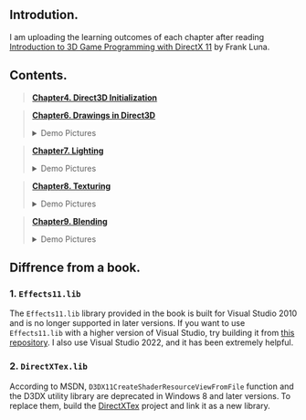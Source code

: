 ## Introdution.

I am uploading the learning outcomes of each chapter after reading [Introduction to 3D Game Programming with DirectX 11](https://www.amazon.com/Introduction-3D-Game-Programming-DirectX/dp/1936420228/ref=sr_1_1?crid=2E7VDHM5C93ER&dib=eyJ2IjoiMSJ9.leq7RVp17J6jH-z3sfhGUdxRFY2Pa7B758d88zZfLei_h6JtBjy7uHBl3xX3CWmzEaehthJFnHvwWS_W1U3PFfj4FRYEQvjYkBiz7kY5X7qTq3pgyTI9bI6EU_l0Mo4spOfQdiOqnOq1y9pcCC9xA2nk49oQ9nUiyMI__O2LggQYtkZOB3MlctS8ff-fJLdn_RkXMZ_2P0y7NFEkSIKm0NuH48JV65ArkzMXDzFhf_Q.-NocVSzeMQY4mb_ztCz-fKJ3VwSWNYXTXAlClNME4RA&dib_tag=se&keywords=directx+11&qid=1719977569&sprefix=%2Caps%2C237&sr=8-1) by Frank Luna.

## Contents.

> __[Chapter4. Direct3D Initialization](chapter4/)__

> __[Chapter6. Drawings in Direct3D](chapter6/)__<details><summary>Demo Pictures</summary>
![chapter6-box.png](resources/chapter6/box.PNG)
![chapter6-hills.png](resources/chapter6/hills.PNG)
![chapter6-shape.png](resources/chapter6/shapes.PNG)
![chapter6-skull.png](resources/chapter6/skull.PNG)</details>

> __[Chapter7. Lighting](chapter7/)__<details><summary>Demo Pictures</summary>
![chapter7-light.png](resources/chapter7/light.PNG)
![chapter7-toonshading.png](resources/chapter7/toonshading.png)</details>

> __[Chapter8. Texturing](chapter8/)__<details><summary>Demo Pictures</summary>
![chapter8-crate.png](resources/chapter8/crate.PNG)  
![chapter8-thaw.png](resources/chapter8/thaw.PNG)
![chapter8-mipmaps.gif](resources/chapter8/mipmaps.gif)</details>

> __[Chapter9. Blending](chapter9/)__<details><summary>Demo Pictures</summary>
![chapter9-fogblend.png](resources/chapter9/fogblend.PNG)</details>

## Diffrence from a book.

### 1. `Effects11.lib`
The `Effects11.lib` library provided in the book is  built for Visual Studio 2010 and is no longer supported in later versions. If you want to use `Effects11.lib` with a higher version of Visual Studio, try building it from [this repository](https://github.com/microsoft/FX11). I also use Visual Studio 2022, and it has been extremely helpful.

### 2. `DirectXTex.lib`
According to MSDN, `D3DX11CreateShaderResourceViewFromFile` function and the D3DX utility library are deprecated in Windows 8 and later versions. To replace them, build the [DirectXTex](https://github.com/microsoft/DirectXTex) project and link it as a new library.